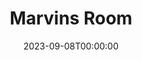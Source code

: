 ---
title: Marvins Room
date: 2023-09-08T00:00:00
opening_date: 1994-01-14
closing_date: 1994-01-29
layout: productions
program:
Theatre: Theatre Jacksonville
Venue: Little Theatre
cast:
- Bessie: Margaret Kaler Reynolds
- Dr. Wally: Brad Trowbridge
- Ruth: Elyse Brady
- Bob: Charles Shami
- Lee: Sadie MacKenzie
- Dr. Charlotte/Retirement Director: Peggie Black
- Hank: Chris Tilley
- Charlie: David Cohen
- Marvin: Don Leslie
crew:
- Artistic Director: Ian Mairs
- Scenic Designers:
  - Shawn Meharg
  - Craig Van Zandt
- Assistant Director: Kathy Biddle
- Stage Manager: Jon Bennett
- Lighting Design: Abbie Weltsek
- Lighting Operator: Gloria Pepe
- Costumes: Kathy Biddle
- Sound Design: Michael Lipp
- Sound Operator: Gloria Pepe
- Hair and Make-up: Florence Le Furr
orchestra:
---